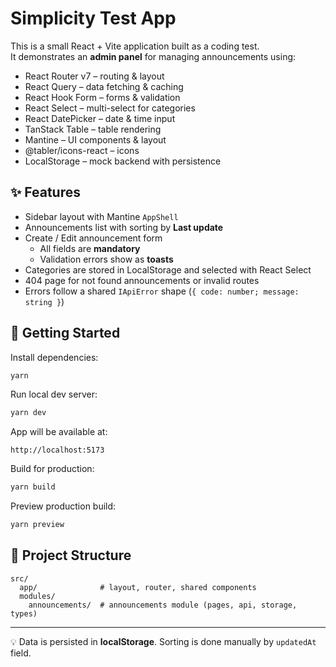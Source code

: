 # Simplicity Test App

This is a small React + Vite application built as a coding test.  
It demonstrates an **admin panel** for managing announcements using:

- React Router v7 – routing & layout
- React Query – data fetching & caching
- React Hook Form – forms & validation
- React Select – multi-select for categories
- React DatePicker – date & time input
- TanStack Table – table rendering
- Mantine – UI components & layout
- @tabler/icons-react – icons
- LocalStorage – mock backend with persistence

## ✨ Features

- Sidebar layout with Mantine `AppShell`
- Announcements list with sorting by **Last update**
- Create / Edit announcement form
  - All fields are **mandatory**
  - Validation errors show as **toasts**
- Categories are stored in LocalStorage and selected with React Select
- 404 page for not found announcements or invalid routes
- Errors follow a shared `IApiError` shape (`{ code: number; message: string }`)

## 🚀 Getting Started

Install dependencies:

```bash
yarn
```

Run local dev server:

```bash
yarn dev
```

App will be available at:

```
http://localhost:5173
```

Build for production:

```bash
yarn build
```

Preview production build:

```bash
yarn preview
```

## 📂 Project Structure

```
src/
  app/              # layout, router, shared components
  modules/
    announcements/  # announcements module (pages, api, storage, types)
```

---

💡 Data is persisted in **localStorage**. Sorting is done manually by `updatedAt` field.
